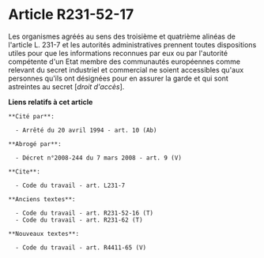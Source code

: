 # Article R231-52-17

Les organismes agréés au sens des troisième et quatrième alinéas de l'article L. 231-7 et les autorités administratives
prennent toutes dispositions utiles pour que les informations reconnues par eux ou par l'autorité compétente d'un Etat membre
des communautés européennes comme relevant du secret industriel et commercial ne soient accessibles qu'aux personnes qu'ils
ont désignées pour en assurer la garde et qui sont astreintes au secret [*droit d'accès*].

**Liens relatifs à cet article**

	**Cité par**:

	  - Arrêté du 20 avril 1994 - art. 10 (Ab)

	**Abrogé par**:

	  - Décret n°2008-244 du 7 mars 2008 - art. 9 (V)

	**Cite**:

	  - Code du travail - art. L231-7

	**Anciens textes**:

	  - Code du travail - art. R231-52-16 (T)
	  - Code du travail - art. R231-62 (T)

	**Nouveaux textes**:

	  - Code du travail - art. R4411-65 (V)

